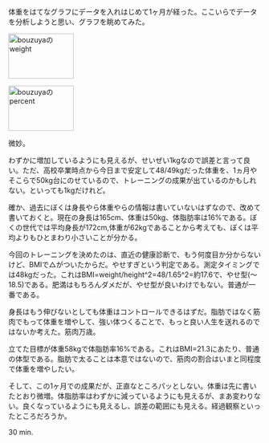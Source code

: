 体重をはてなグラフにデータを入れはじめて1ヶ月が経った。ここいらでデータを分析しようと思い、グラフを眺めてみた。

<a href="http://graph.hatena.ne.jp/bouzuya/weight/"><img src="http://graph.hatena.ne.jp/bouzuya/graph?graphname=weight" width="130" height="90" alt="bouzuyaのweight"></a>

<a href="http://graph.hatena.ne.jp/bouzuya/percent/"><img src="http://graph.hatena.ne.jp/bouzuya/graph?graphname=percent" width="130" height="90" alt="bouzuyaのpercent"></a>

微妙。

わずかに増加しているようにも見えるが、せいぜい1kgなので誤差と言って良い。ただ、高校卒業時点から今日まで安定して48/49kgだった体重を、1ヵ月やそこらで50kg台にのせているので、トレーニングの成果が出ているのかもしれない。といっても1kgだけれど。

確か、過去にぼくは身長やら体重やらの情報は書いていないはずなので、改めて書いておくと。現在の身長は165cm、体重は50kg、体脂肪率は16%である。ぼくの世代では平均身長が172cm,体重が62kgであることから考えても、ぼくは平均よりもひとまわり小さいことが分かる。

今回のトレーニングを決めたのは、直近の健康診断で、もう何度目か分からないけど、BMIで△がついたからだ。やせすぎという判定である。測定タイミングでは48kgだった。これはBMI=weight/height^2=48/1.65^2=約17.6で、やせ型(〜18.5)である。肥満はもちろんダメだが、やせ型が良いわけでもない。普通が一番である。

身長はもう伸びないとしても体重はコントロールできるはずだ。脂肪ではなく筋肉でもって体重を増やして、強い体つくることで、もっと良い人生を送れるのではないか考えた。筋肉万歳。

立てた目標が体重58kgで体脂肪率16%である。これはBMI=21.3にあたり、普通の体型である。脂肪で太ることは本意ではないので、筋肉の割合はいまと同程度で体重を増やしたい。

そして、この1ヶ月での成果だが、正直なところパッとしない。体重は先に書いたとおり微増。体脂肪率はわずかに減っているようにも見えるが、まあ変わりない。良くなっているようにも見えるし、誤差の範囲にも見える。経過観察といったところだろうか。

30 min.
